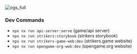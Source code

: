 ![ogs_full](https://github.com/open-game-collective/open-game-system/assets/718391/47ced42c-f263-4276-9aca-3e61b3b25379)

### Dev Commands

- `npx nx run api-server:serve` (game/api server)
- `npx nx run strikers:storybook` (strikers storybook)
- `npx nx run strikers-game-web:dev` (strikers.game website)
- `npx nx run opengame-org-web:dev` (opengame.org website)
